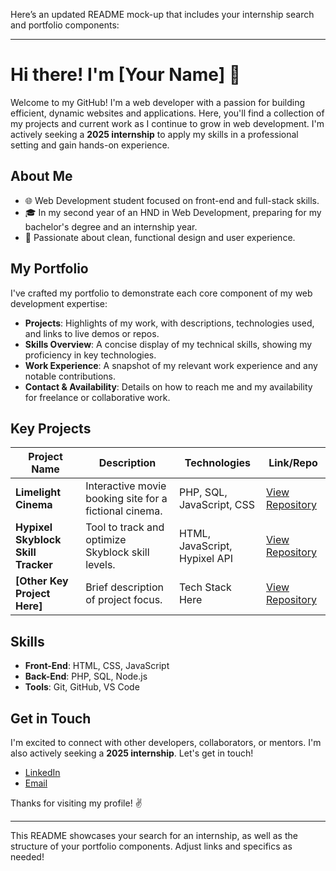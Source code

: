 Here’s an updated README mock-up that includes your internship search and portfolio components:

---

# Hi there! I'm [Your Name] 👋

Welcome to my GitHub! I'm a web developer with a passion for building efficient, dynamic websites and applications. Here, you'll find a collection of my projects and current work as I continue to grow in web development. I'm actively seeking a **2025 internship** to apply my skills in a professional setting and gain hands-on experience.

## About Me

- 🌐 Web Development student focused on front-end and full-stack skills.
- 🎓 In my second year of an HND in Web Development, preparing for my bachelor's degree and an internship year.
- 🚀 Passionate about clean, functional design and user experience.

## My Portfolio

I've crafted my portfolio to demonstrate each core component of my web development expertise:

- **Projects**: Highlights of my work, with descriptions, technologies used, and links to live demos or repos.
- **Skills Overview**: A concise display of my technical skills, showing my proficiency in key technologies.
- **Work Experience**: A snapshot of my relevant work experience and any notable contributions.
- **Contact & Availability**: Details on how to reach me and my availability for freelance or collaborative work.

## Key Projects

| Project Name                    | Description                                              | Technologies                             | Link/Repo                     |
|---------------------------------|----------------------------------------------------------|------------------------------------------|-------------------------------|
| **Limelight Cinema**            | Interactive movie booking site for a fictional cinema.   | PHP, SQL, JavaScript, CSS                | [View Repository](#)          |
| **Hypixel Skyblock Skill Tracker** | Tool to track and optimize Skyblock skill levels.       | HTML, JavaScript, Hypixel API            | [View Repository](#)          |
| **[Other Key Project Here]**    | Brief description of project focus.                      | Tech Stack Here                          | [View Repository](#)          |

## Skills

- **Front-End**: HTML, CSS, JavaScript
- **Back-End**: PHP, SQL, Node.js
- **Tools**: Git, GitHub, VS Code

## Get in Touch

I'm excited to connect with other developers, collaborators, or mentors. I'm also actively seeking a **2025 internship**. Let's get in touch!

- [LinkedIn](#)
- [Email](mailto:your-email@example.com)

Thanks for visiting my profile! ✌️

---

This README showcases your search for an internship, as well as the structure of your portfolio components. Adjust links and specifics as needed!
